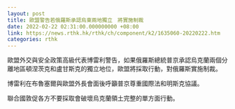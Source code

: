```yaml
---
layout: post
title: 歐盟警告若俄羅斯承認烏東兩地獨立　將實施制裁
date: 2022-02-22 02:31:00.000000000 +08:00
link: https://news.rthk.hk/rthk/ch/component/k2/1635060-20220222.htm
categories: rthk
---
```


歐盟外交與安全政策高級代表博雷利警告，如果俄羅斯總統普京承認烏克蘭兩個分離地區頓涅茨克和盧甘斯克的獨立地位，歐盟將採取行動，對俄羅斯實施制裁。

博雷利在布魯塞爾與歐盟外長會面後呼籲普京尊重國際法和明斯克協議。

聯合國敦促各方不要採取會破壞烏克蘭領土完整的單方面行動。
